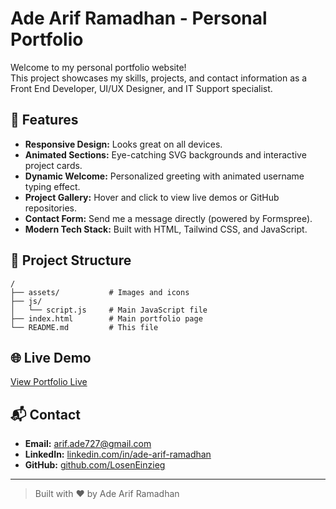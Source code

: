 # Ade Arif Ramadhan - Personal Portfolio

Welcome to my personal portfolio website!  
This project showcases my skills, projects, and contact information as a Front End Developer, UI/UX Designer, and IT Support specialist.

## 🚀 Features

- **Responsive Design:** Looks great on all devices.
- **Animated Sections:** Eye-catching SVG backgrounds and interactive project cards.
- **Dynamic Welcome:** Personalized greeting with animated username typing effect.
- **Project Gallery:** Hover and click to view live demos or GitHub repositories.
- **Contact Form:** Send me a message directly (powered by Formspree).
- **Modern Tech Stack:** Built with HTML, Tailwind CSS, and JavaScript.

## 📂 Project Structure

```
/
├── assets/           # Images and icons
├── js/
│   └── script.js     # Main JavaScript file
├── index.html        # Main portfolio page
└── README.md         # This file
```

## 🌐 Live Demo

[View Portfolio Live]([https://loseneinzieg.github.io/portofolio-web-project/](https://loseneinzieg.github.io/Portofolio-Web-Project/))

## 📬 Contact

- **Email:** [arif.ade727@gmail.com](mailto:arif.ade727@gmail.com)
- **LinkedIn:** [linkedin.com/in/ade-arif-ramadhan](https://www.linkedin.com/in/ade-arif-ramadhan)
- **GitHub:** [github.com/LosenEinzieg](https://github.com/LosenEinzieg)

---

> Built with ❤️ by Ade Arif Ramadhan
